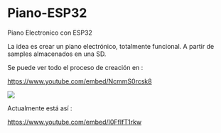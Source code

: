 # Piano-ESP32
Piano Electronico con ESP32

La idea es crear un piano electrónico, totalmente funcional. A partir de samples almacenados en una SD.

Se puede ver todo el proceso de creación en : 

https://www.youtube.com/embed/NcmmS0rcsk8

[![](https://markdown-videos.deta.dev/youtube/NarBox1LkYc)](https://youtu.be/NarBox1LkYc)


Actualmente está así :

https://www.youtube.com/embed/I0FfIfT1rkw



